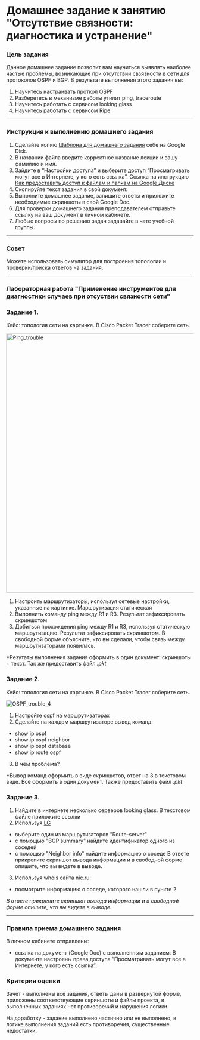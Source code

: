 # Домашнее задание к занятию "Отсутствие связности: диагностика и устранение"

### Цель задания

Данное домашнее задание позволит вам научиться выявлять наиболее частые проблемы, возникающие при отсутствии свзязности в сети для протоколов OSPF и BGP.
В результате выполнения этого задания вы:

1) Научитесь настраивать проткол OSPF
2) Разберетесь в механизме работы утилит ping, traceroute
3) Научитесь работать с сервисом looking glass
4) Научитесь работать с сервисом Ripe

------

### Инструкция к выполнению домашнего задания

1. Сделайте копию [Шаблона для домашнего задания](https://docs.google.com/document/d/1youKpKm_JrC0UzDyUslIZW2E2bIv5OVlm_TQDvH5Pvs/edit) себе на Google Disk.
2. В названии файла введите корректное название лекции и вашу фамилию и имя.
3. Зайдите в “Настройки доступа” и выберите доступ “Просматривать могут все в Интернете, у кого есть ссылка”.  Ссылка на инструкцию [Как предоставить доступ к файлам и папкам на Google Диске](https://support.google.com/docs/answer/2494822?hl=ru&co=GENIE.Platform%3DDesktop)
4. Скопируйте текст задания в свой документ.
5. Выполните домашнее задание, запишите ответы и приложите необходимые скриншоты в свой Google Doc.
6. Для проверки домашнего задания преподавателем отправьте ссылку на ваш документ в личном кабинете.
7. Любые вопросы по решению задач задавайте в чате учебной группы.

---

### Совет
Можете использовать симулятор для построения топологии и проверки/поиска ответов на задания. 

------
### Лабораторная работа "Применение инструментов для диагностики случаев при отсуствии связности сети"
 ### Задание 1. 
 
Кейс: топология сети на картинке. 
В Cisco Packet Tracer соберите сеть.

<img width="695" alt="Ping_trouble" src="https://user-images.githubusercontent.com/85602495/159116773-5da18c0c-0174-4055-8854-148aa7c04c6f.png">

1) Настроить маршрутизаторы, используя сетевые настройки, указанные на картинке. Маршрутизация статическая
2) Выполнить команду ping между R1 и R3. Результат зафиксировать скриншотом
3) Добиться прохождения ping между R1 и R3, используя статическую маршрутизацию. Результат зафиксировать скриншотом. В свободной форме объясните, что вы сделали, чтобы связь между маршрутизаторами появилась.

*Резутаты выполнения задания оформить в один документ: скриншоты + текст. Так же предоставить файл *.pkt*

### Задание 2.

Кейс: топология сети на картинке.
В Cisco Packet Tracer соберите сеть.

![OSPF_trouble_4](https://user-images.githubusercontent.com/40097402/159981921-29a61f4f-ce68-4755-b781-a3bebf230b8d.jpg)

1) Настройте ospf на маршрутизаторах 
2) Сделайте на каждом маршрутизаторе вывод команд:
- show ip ospf
- show ip ospf  neighbor
- show ip ospf  database
- show ip route ospf
3) В чём проблема? 

*Вывод команд оформить в виде скриншотов, ответ на 3 в текстовом виде. Всё оформить в один документ. Также предоставить файл *.pkt*

### Задание 3.

1) Найдите в интернете несколько серверов looking glass. В текстовом файле приложите ссылки 
2) Используя [LG](https://www.msk-ix.ru/lookingglass/)
- выберите один из маршрутизаторов "Route-server" 
- с помощью "BGP summary" найдите идентификатор одного из соседей
- с помощью "Neighbor info" найдите информацию о соседе
В ответе прикрепите скриншот вывода информации и в свободной форме опишите, что вы видете в выводе.
3) Используя whois сайта nic.ru:
- посмотрите информацию о соседе, которого нашли в пункте 2

*В ответе прикрепите скриншот вывода информации и в свободной форме опишите, что вы видете в выводе.*

---

### Правила приема домашнего задания

В личном кабинете отправлены:
- ссылка на документ (Google Doc) с выполненным заданием. В документе настроены права доступа “Просматривать могут все в Интернете, у кого есть ссылка”;

### Критерии оценки

Зачет - выполнены все задания, ответы даны в развернутой форме, приложены соответствующие скриншоты и файлы проекта, в выполненных заданиях нет противоречий и нарушения логики.

На доработку - задание выполнено частично или не выполнено, в логике выполнения заданий есть противоречия, существенные недостатки.
